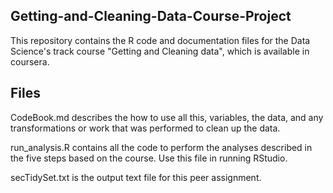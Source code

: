 ## Getting-and-Cleaning-Data-Course-Project

This repository contains the R code and documentation files for the Data Science's track course "Getting and Cleaning data", which is available in coursera.

## Files

CodeBook.md describes the how to use all this, variables, the data, and any transformations or work that was performed to clean up the data.

run_analysis.R contains all the code to perform the analyses described in the five steps based on the course. Use this file in running RStudio.

secTidySet.txt is the output text file for this peer assignment.

